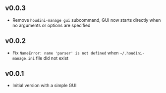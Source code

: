 
## v0.0.3

- Remove `houdini-manage gui` subcommand, GUI now starts directly when no
  arguments or options are specified

## v0.0.2

- Fix `NameError: name 'parser' is not defined` when `~/.houdini-manage.ini`
  file did not exist

## v0.0.1

- Initial version with a simple GUI
